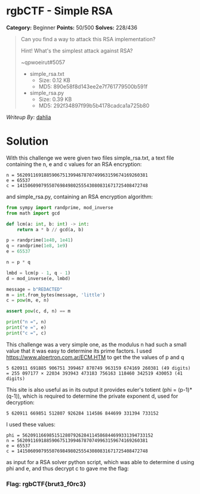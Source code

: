# rgbCTF - Simple RSA

**Category:** Beginner 
**Points:**  50/500
**Solves:** 228/436

> Can you find a way to attack this RSA implementation?
> 
> Hint! What's the simplest attack against RSA?
> 
> ~qpwoeirut#5057
> 
> - simple_rsa.txt
>   - Size: 0.12 KB
>   - MD5: 890e58f8d143ee2e7f761779500b591f
> - simple_rsa.py
>   - Size: 0.39 KB
>   - MD5: 292f34897f99b5b4178cadca1a725b80

*Writeup By:* [dahlia](https://github.com/orangeblossomest)

# Solution

With this challenge we were given two files simple_rsa.txt, a text file containing the n, e and c values for an RSA encryption:

```
n = 5620911691885906751399467870749963159674169260381
e = 65537
c = 1415060907955076984980255543080831671725408472748
```

and simple_rsa.py, containing an RSA encryption algorithm:

```python
from sympy import randprime, mod_inverse
from math import gcd

def lcm(a: int, b: int) -> int:
    return a * b // gcd(a, b)

p = randprime(1e40, 1e41)
q = randprime(1e8, 1e9)
e = 65537

n = p * q

lmbd = lcm(p - 1, q - 1)
d = mod_inverse(e, lmbd)

message = b"REDACTED"
m = int.from_bytes(message, 'little')
c = pow(m, e, n)

assert pow(c, d, n) == m

print("n =", n)
print("e =", e)
print("c =", c)
```

This challenge was a very simple one, as the modulus n had such a small value that it was easy to determine its prime factors. I used https://www.alpertron.com.ar/ECM.HTM to get the the values of p and q

`5 620911 691885 906751 399467 870749 963159 674169 260381 (49 digits) = 255 097177 × 22034 393943 473183 756163 118460 342519 430053 (41 digits)`

This site is also useful as in its output it provides euler's totient (phi = (p-1)*(q-1)), which is required to determine the private exponent d, used for decryption:

`5 620911 669851 512807 926284 114586 844699 331394 733152`

I used these values:

```
phi = 5620911669851512807926284114586844699331394733152
n = 5620911691885906751399467870749963159674169260381
e = 65537
c = 1415060907955076984980255543080831671725408472748
```

as input for a RSA solver python script, which was able to determine d using phi and e, and thus decrypt c to gave me the flag:

### Flag: rgbCTF{brut3_f0rc3}






